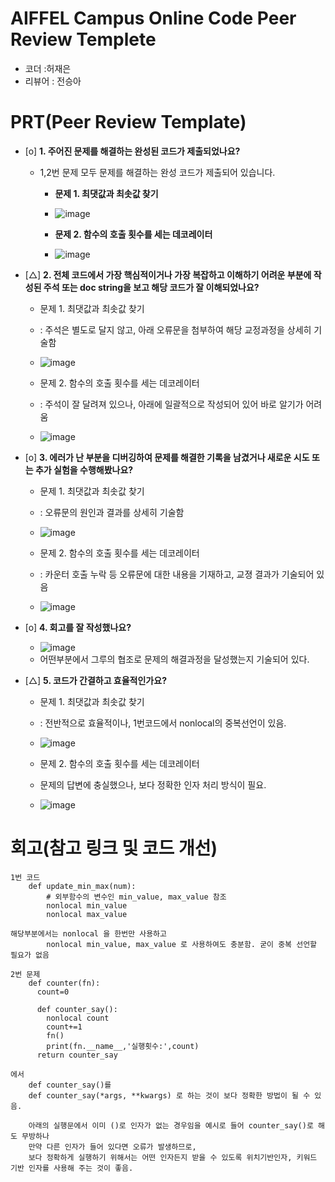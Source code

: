 # AIFFEL Campus Online Code Peer Review Templete
- 코더 :허재은
- 리뷰어 : 전승아

# PRT(Peer Review Template)
- [o]  **1. 주어진 문제를 해결하는 완성된 코드가 제출되었나요?**
    - 1,2번 문제 모두 문제를 해결하는 완성 코드가 제출되어 있습니다. 
        - **문제 1. 최댓값과 최솟값 찾기**
        -  ![image](https://github.com/user-attachments/assets/4baa8152-4b8d-4db6-91c9-c6e6fcd64a54)


        - **문제 2. 함수의 호출 횟수를 세는 데코레이터**
        - ![image](https://github.com/user-attachments/assets/8db2673e-98b2-4633-89b2-20ac7d454a86)
          
    
- [△]  **2. 전체 코드에서 가장 핵심적이거나 가장 복잡하고 이해하기 어려운 부분에 작성된 
주석 또는 doc string을 보고 해당 코드가 잘 이해되었나요?**
    - 문제 1. 최댓값과 최솟값 찾기
    - : 주석은 별도로 달지 않고, 아래 오류문을 첨부하여 해당 교정과정을 상세히 기술함
    - ![image](https://github.com/user-attachments/assets/a27c9a2f-4d4c-4b96-a4af-f9d16409c8e3)

    - 문제 2. 함수의 호출 횟수를 세는 데코레이터
    - : 주석이 잘 달려져 있으나, 아래에 일괄적으로 작성되어 있어 바로 알기가 어려움 
    - ![image](https://github.com/user-attachments/assets/67a80478-9112-4efd-849d-03850f1b1c81)

        
- [o]  **3. 에러가 난 부분을 디버깅하여 문제를 해결한 기록을 남겼거나
새로운 시도 또는 추가 실험을 수행해봤나요?**
    - 문제 1. 최댓값과 최솟값 찾기
    - : 오류문의 원인과 결과를 상세히 기술함
    - ![image](https://github.com/user-attachments/assets/a27c9a2f-4d4c-4b96-a4af-f9d16409c8e3)

    - 문제 2. 함수의 호출 횟수를 세는 데코레이터
    - : 카운터 호출 누락 등 오류문에 대한 내용을 기재하고, 교졍 결과가 기술되어 있음 
    - ![image](https://github.com/user-attachments/assets/67a80478-9112-4efd-849d-03850f1b1c81)

        
- [o]  **4. 회고를 잘 작성했나요?**
    - ![image](https://github.com/user-attachments/assets/973eb476-083f-4c54-8361-47b1af5cb4fd)
    - 어떤부분에서 그루의 협조로 문제의 해결과정을 달성했는지 기술되어 있다.  

        
- [△]  **5. 코드가 간결하고 효율적인가요?**
    - 문제 1. 최댓값과 최솟값 찾기
    - : 전반적으로 효율적이나, 1번코드에서 nonlocal의 중복선언이 있음. 
    - ![image](https://github.com/user-attachments/assets/a27c9a2f-4d4c-4b96-a4af-f9d16409c8e3)

    - 문제 2. 함수의 호출 횟수를 세는 데코레이터
    - 문제의 답변에 충실했으나, 보다 정확한 인자 처리 방식이 필요. 
    - ![image](https://github.com/user-attachments/assets/356d0b2c-e2b5-4693-b0ef-cdb4b121ca12)



# 회고(참고 링크 및 코드 개선)
```
1번 코드 
    def update_min_max(num):
        # 외부함수의 변수인 min_value, max_value 참조
        nonlocal min_value
        nonlocal max_value

해당부분에서는 nonlocal 을 한번만 사용하고
        nonlocal min_value, max_value 로 사용하여도 충분함. 굳이 중복 선언할 필요가 없음

2번 문제
    def counter(fn):
      count=0
    
      def counter_say():
        nonlocal count
        count+=1
        fn()
        print(fn.__name__,'실행횟수:',count)
      return counter_say

에서
    def counter_say()를
    def counter_say(*args, **kwargs) 로 하는 것이 보다 정확한 방법이 될 수 있음.
    
    아래의 실행문에서 이미 ()로 인자가 없는 경우임을 예시로 들어 counter_say()로 해도 무방하나 
    만약 다른 인자가 들어 있다면 오류가 발생하므로,
    보다 정확하게 실행하기 위해서는 어떤 인자든지 받을 수 있도록 위치기반인자, 키워드 기반 인자를 사용해 주는 것이 좋음. 

```
